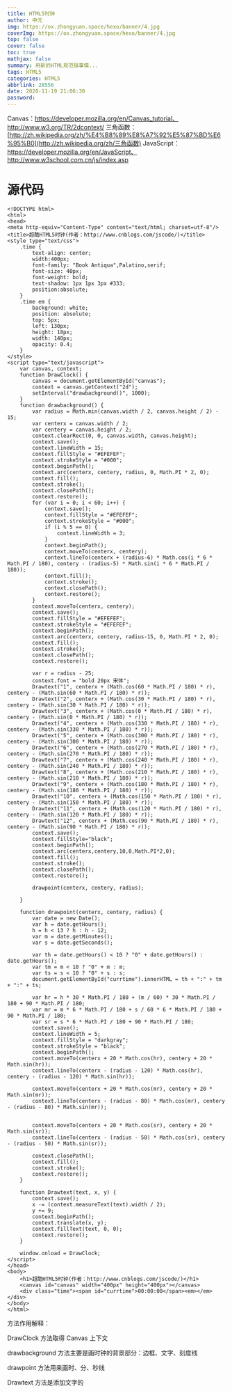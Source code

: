 ```yaml
---
title: HTML5时钟
author: 中元
img: https://ox.zhongyuan.space/hexo/banner/4.jpg
coverImg: https://ox.zhongyuan.space/hexo/banner/4.jpg
top: false
cover: false
toc: true
mathjax: false
summary: 用新的HTML规范搞事情...
tags: HTML5
categories: HTML5
abbrlink: 28556
date: 2020-11-19 21:06:30
password:
---
```


Canvas：https://developer.mozilla.org/en/Canvas_tutorial、http://www.w3.org/TR/2dcontext/
三角函数：[http://zh.wikipedia.org/zh/%E4%B8%89%E8%A7%92%E5%87%BD%E6%95%B0](http://zh.wikipedia.org/zh/三角函数)
JavaScript：https://developer.mozilla.org/en/JavaScript、http://www.w3school.com.cn/js/index.asp

# 源代码

    <!DOCTYPE html>
    <html>
    <head>
    <meta http-equiv="Content-Type" content="text/html; charset=utf-8"/>
    <title>超酷HTML5时钟(作者：http://www.cnblogs.com/jscode/)</title>
    <style type="text/css">
        .time {
            text-align: center;
            width:400px;
            font-family: "Book Antiqua",Palatino,serif;
            font-size: 40px;
            font-weight: bold;
            text-shadow: 1px 1px 3px #333;
            position:absolute;
        }
        .time em {
            background: white;
            position: absolute;
            top: 5px;
            left: 130px;
            height: 18px;
            width: 140px;
            opacity: 0.4;
        }
    </style>
    <script type="text/javascript">
        var canvas, context;
        function DrawClock() {
            canvas = document.getElementById("canvas");
            context = canvas.getContext("2d");
            setInterval("drawbackground()", 1000);
        }
        function drawbackground() {
            var radius = Math.min(canvas.width / 2, canvas.height / 2) - 15;
            var centerx = canvas.width / 2;
            var centery = canvas.height / 2;
            context.clearRect(0, 0, canvas.width, canvas.height);
            context.save();
            context.lineWidth = 15;
            context.fillStyle = "#EFEFEF";
            context.strokeStyle = "#000";
            context.beginPath();
            context.arc(centerx, centery, radius, 0, Math.PI * 2, 0);
            context.fill();
            context.stroke();
            context.closePath();
            context.restore();
            for (var i = 0; i < 60; i++) {
                context.save();
                context.fillStyle = "#EFEFEF";
                context.strokeStyle = "#000";
                if (i % 5 == 0) {
                    context.lineWidth = 3;
                }
                context.beginPath();
                context.moveTo(centerx, centery);
                context.lineTo(centerx + (radius-6) * Math.cos(i * 6 * Math.PI / 180), centery - (radius-5) * Math.sin(i * 6 * Math.PI / 180));
                context.fill();
                context.stroke();
                context.closePath();
                context.restore();
            }
            context.moveTo(centerx, centery);
            context.save();
            context.fillStyle = "#EFEFEF";
            context.strokeStyle = "#EFEFEF";
            context.beginPath();
            context.arc(centerx, centery, radius-15, 0, Math.PI * 2, 0);
            context.fill();
            context.stroke();
            context.closePath();
            context.restore();

            var r = radius - 25;
            context.font = "bold 20px 宋体";
            Drawtext("1", centerx + (Math.cos(60 * Math.PI / 180) * r), centery - (Math.sin(60 * Math.PI / 180) * r));
            Drawtext("2", centerx + (Math.cos(30 * Math.PI / 180) * r), centery - (Math.sin(30 * Math.PI / 180) * r));
            Drawtext("3", centerx + (Math.cos(0 * Math.PI / 180) * r), centery - (Math.sin(0 * Math.PI / 180) * r));
            Drawtext("4", centerx + (Math.cos(330 * Math.PI / 180) * r), centery - (Math.sin(330 * Math.PI / 180) * r));
            Drawtext("5", centerx + (Math.cos(300 * Math.PI / 180) * r), centery - (Math.sin(300 * Math.PI / 180) * r));
            Drawtext("6", centerx + (Math.cos(270 * Math.PI / 180) * r), centery - (Math.sin(270 * Math.PI / 180) * r));
            Drawtext("7", centerx + (Math.cos(240 * Math.PI / 180) * r), centery - (Math.sin(240 * Math.PI / 180) * r));
            Drawtext("8", centerx + (Math.cos(210 * Math.PI / 180) * r), centery - (Math.sin(210 * Math.PI / 180) * r));
            Drawtext("9", centerx + (Math.cos(180 * Math.PI / 180) * r), centery - (Math.sin(180 * Math.PI / 180) * r));
            Drawtext("10", centerx + (Math.cos(150 * Math.PI / 180) * r), centery - (Math.sin(150 * Math.PI / 180) * r));
            Drawtext("11", centerx + (Math.cos(120 * Math.PI / 180) * r), centery - (Math.sin(120 * Math.PI / 180) * r));
            Drawtext("12", centerx + (Math.cos(90 * Math.PI / 180) * r), centery - (Math.sin(90 * Math.PI / 180) * r));
            context.save();
            context.fillStyle="black";
            context.beginPath();
            context.arc(centerx,centery,10,0,Math.PI*2,0);
            context.fill();
            context.stroke();
            context.closePath();
            context.restore();

            drawpoint(centerx, centery, radius);

        }

        function drawpoint(centerx, centery, radius) {
            var date = new Date();
            var h = date.getHours();
            h = h < 13 ? h : h - 12;
            var m = date.getMinutes();
            var s = date.getSeconds();

            var th = date.getHours() < 10 ? "0" + date.getHours() : date.getHours();
            var tm = m < 10 ? "0" + m : m;
            var ts = s < 10 ? "0" + s : s;
            document.getElementById("currtime").innerHTML = th + ":" + tm + ":" + ts;

            var hr = h * 30 * Math.PI / 180 + (m / 60) * 30 * Math.PI / 180 + 90 * Math.PI / 180;
            var mr = m * 6 * Math.PI / 180 + s / 60 * 6 * Math.PI / 180 + 90 * Math.PI / 180;
            var sr = s * 6 * Math.PI / 180 + 90 * Math.PI / 180;
            context.save();
            context.lineWidth = 5;
            context.fillStyle = "darkgray";
            context.strokeStyle = "black";
            context.beginPath();
            context.moveTo(centerx + 20 * Math.cos(hr), centery + 20 * Math.sin(hr));
            context.lineTo(centerx - (radius - 120) * Math.cos(hr), centery - (radius - 120) * Math.sin(hr));

            context.moveTo(centerx + 20 * Math.cos(mr), centery + 20 * Math.sin(mr));
            context.lineTo(centerx - (radius - 80) * Math.cos(mr), centery - (radius - 80) * Math.sin(mr));


            context.moveTo(centerx + 20 * Math.cos(sr), centery + 20 * Math.sin(sr));
            context.lineTo(centerx - (radius - 50) * Math.cos(sr), centery - (radius - 50) * Math.sin(sr));

            context.closePath();
            context.fill();
            context.stroke();
            context.restore();
        }

        function Drawtext(text, x, y) {
            context.save();
            x -= (context.measureText(text).width / 2);
            y += 9;
            context.beginPath();
            context.translate(x, y);
            context.fillText(text, 0, 0);
            context.restore();
        }

        window.onload = DrawClock;
    </script>
    </head>
    <body>
        <h1>超酷HTML5时钟(作者：http://www.cnblogs.com/jscode/)</h1>
        <canvas id="canvas" width="400px" height="400px"></canvas>
        <div class="time"><span id="currtime">00:00:00</span><em></em></div>
    </body>
    </html>

方法作用解释：

DrawClock 方法取得 Canvas 上下文

drawbackground 方法主要是画时钟的背景部分：边框、文字、刻度线

drawpoint 方法用来画时、分、秒线

Drawtext 方法是添加文字的
